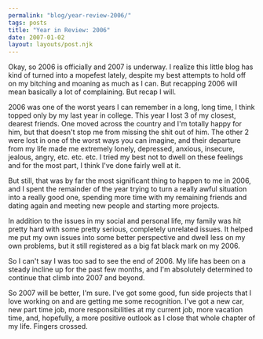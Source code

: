 ```yaml
---
permalink: "blog/year-review-2006/"
tags: posts
title: "Year in Review: 2006"
date: 2007-01-02
layout: layouts/post.njk
---
```


Okay, so 2006 is officially and 2007 is underway. I realize this little blog has kind of turned into a mopefest lately, despite my best attempts to hold off on my bitching and moaning as much as I can. But recapping 2006 will mean basically a lot of complaining. But recap I will.

2006 was one of the worst years I can remember in a long, long time, I think topped only by my last year in college. This year I lost 3 of my closest, dearest friends. One moved across the country and I'm totally happy for him, but that doesn't stop me from missing the shit out of him. The other 2 were lost in one of the worst ways you can imagine, and their departure from my life made me extremely lonely, depressed, anxious, insecure, jealous, angry, etc. etc. etc. I tried my best not to dwell on these feelings and for the most part, I think I've done fairly well at it.

But still, that was by far the most significant thing to happen to me in 2006, and I spent the remainder of the year trying to turn a really awful situation into a really good one, spending more time with my remaining friends and dating again and meeting new people and starting more projects.

In addition to the issues in my social and personal life, my family was hit pretty hard with some pretty serious, completely unrelated issues. It helped me put my own issues into some better perspective and dwell less on my own problems, but it still registered as a big fat black mark on my 2006.

So I can't say I was too sad to see the end of 2006. My life has been on a steady incline up for the past few months, and I'm absolutely determined to continue that climb into 2007 and beyond. 

So 2007 will be better, I'm sure. I've got some good, fun side projects that I love working on and are getting me some recognition. I've got a new car, new part time job, more responsibilities at my current job, more vacation time, and, hopefully, a more positive outlook as I close that whole chapter of my life. Fingers crossed.